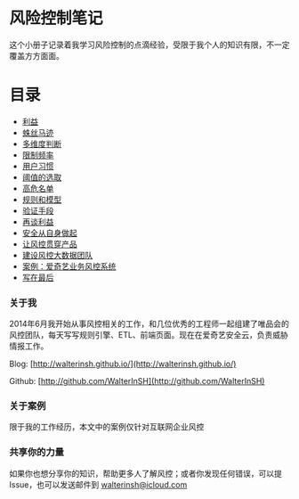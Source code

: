 # 风险控制笔记

这个小册子记录着我学习风险控制的点滴经验，受限于我个人的知识有限，不一定覆盖方方面面。

# 目录

* [利益](chapter01.md)
* [蛛丝马迹](chapter02.md)
* [多维度判断](chapter03.md)
* [限制频率](chapter04.md)
* [用户习惯](chapter05.md)
* [阈值的选取](chapter06.md)
* [高危名单](chapter07.md)
* [规则和模型](chapter08.md)
* [验证手段](chapter09.md)
* [再谈利益](chapter10.md)
* [安全从自身做起](chapter11.md)
* [让风控贯穿产品](chapter12.md)
* [建设风控大数据团队](chapter13.md)
* [案例：爱奇艺业务风控系统](chapter14.md)
* [写在最后](chapter15.md)

### 关于我
2014年6月我开始从事风控相关的工作，和几位优秀的工程师一起组建了唯品会的风控团队，每天写写规则引擎、ETL、前端页面。现在在爱奇艺安全云，负责威胁情报工作。

Blog: [http://walterinsh.github.io/](http://walterinsh.github.io/)

Github: [http://github.com/WalterInSH](http://github.com/WalterInSH)

### 关于案例
限于我的工作经历，本文中的案例仅针对互联网企业风控

### 共享你的力量
如果你也想分享你的知识，帮助更多人了解风控；或者你发现任何错误，可以提Issue，也可以发送邮件到 walterinsh@icloud.com
